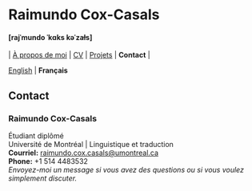 # Raimundo Cox-Casals
#### [rajˈmundo ˈkɑks kəˈzaɫs]

| [À propos de moi](LISMOI.md) | [CV](cvfr.md) | [Projets](projectsfr.md) | **Contact** | 

[English](contact.md) \| **Français**

## Contact
### Raimundo Cox-Casals
Étudiant diplômé  
Université de Montréal | Linguistique et traduction  
**Courriel:** raimundo.cox.casals@umontreal.ca  
**Phone:** +1 514 4483532  
_Envoyez-moi un message si vous avez des questions ou si vous voulez simplement discuter._
